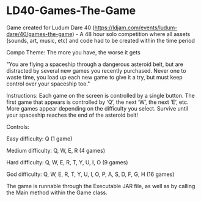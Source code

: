 # LD40-Games-The-Game

Game created for Ludum Dare 40 (https://ldjam.com/events/ludum-dare/40/games-the-game) - A 48 hour solo competition where all assets (sounds, art, music, etc) and code had to be created within the time period

Compo Theme: The more you have, the worse it gets

"You are flying a spaceship through a dangerous asteroid belt, but are distracted by several new games you recently purchased. Never one to waste time, you load up each new game to give it a try, but must keep control over your spaceship too."

Instructions: Each game on the screen is controlled by a single button. The first game that appears is controlled by ‘Q’, the next ‘W’, the next ‘E’, etc. More games appear depending on the difficulty you select. Survive until your spaceship reaches the end of the asteroid belt!

Controls:

Easy difficulty: Q (1 game)

Medium difficulty: Q, W, E, R (4 games)

Hard difficulty: Q, W, E, R, T, Y, U, I, O (9 games)

God difficulty: Q, W, E, R, T, Y, U, I, O, P, A, S, D, F, G, H (16 games)

The game is runnable through the Executable JAR file, as well as by calling the Main method within the Game class.
